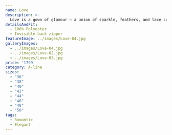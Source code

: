 ```yaml
---
name: Love
description: >-
  Love is a gown of glamour – a union of sparkle, feathers, and lace combined to create the spectacular. Love’s design features a plunging V neck bodice with full construction and soft gathers, created to highlight the bust and waist, and accented with embroidered, beaded lace appliques and soft feathers.
detailsAndFit:
  - 100% Polyester
  - Invisible back zipper
featureImage: ../images/Love-04.jpg
galleryImages:
  - ../images/Love-04.jpg
  - ../images/Love-02.jpg
  - ../images/Love-03.jpg
price: '1799'
category: A-line
sizes:
  - "36"
  - "38"
  - "40"
  - "42"
  - "44"
  - "46"
  - "48"
  - "50"
tags:
  - Romantic
  - Elegant
---
```


